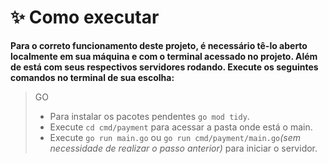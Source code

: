 # **✨ Como executar**

**Para o correto funcionamento deste projeto, é necessário tê-lo aberto localmente em sua máquina e com o terminal acessado no projeto. Além de está com seus respectivos servidores rodando. Execute os seguintes comandos no terminal de sua escolha:**

> GO
>
> - Para instalar os pacotes pendentes `go mod tidy`.
> - Execute `cd cmd/payment` para acessar a pasta onde está o main.
> - Execute `go run main.go` ou `go run cmd/payment/main.go`_(sem necessidade de realizar o passo anterior)_ para iniciar o servidor.
